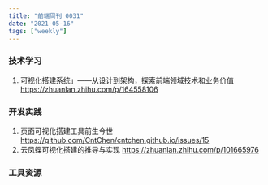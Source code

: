 ```yaml
---
title: "前端周刊 0031"
date: "2021-05-16"
tags: ["weekly"]
---
```


### 技术学习
1. 可视化搭建系统」——从设计到架构，探索前端领域技术和业务价值 https://zhuanlan.zhihu.com/p/164558106


### 开发实践
1. 页面可视化搭建工具前生今世 https://github.com/CntChen/cntchen.github.io/issues/15
2. 云凤蝶可视化搭建的推导与实现 https://zhuanlan.zhihu.com/p/101665976

### 工具资源
